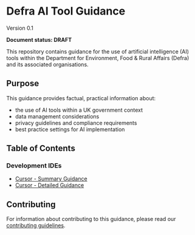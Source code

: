 # Defra AI Tool Guidance
Version 0.1

**Document status: DRAFT**

This repository contains guidance for the use of artificial intelligence (AI) tools within the Department for Environment, Food & Rural Affairs (Defra) and its associated organisations.

## Purpose

This guidance provides factual, practical information about:
- the use of AI tools within a UK government context
- data management considerations
- privacy guidelines and compliance requirements
- best practice settings for AI implementation

## Table of Contents

### Development IDEs
- [Cursor - Summary Guidance](tool-guidance/cursor-summary.md)
- [Cursor - Detailed Guidance](tool-guidance/cursor-detailed.md)

## Contributing

For information about contributing to this guidance, please read our [contributing guidelines](CONTRIBUTING.md).
